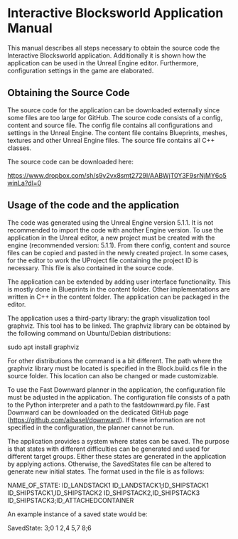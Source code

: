 # Interactive Blocksworld Application Manual

This manual describes all steps necessary to obtain the source code the Interactive Blocksworld application. Additionally it is shown how the application can be used in the Unreal Engine editor.
Furthermore, configuration settings in the game are elaborated.

## Obtaining the Source Code
The source code for the application can be downloaded externally since some files are too large for GitHub.
The source code consists of a config, content and source file. The config file contains all configurations and settings in the Unreal Engine.
The content file contains Blueprints, meshes, textures and other Unreal Engine files. The source file contains all C++ classes.

The source code can be downloaded here:

https://www.dropbox.com/sh/s9y2vx8smt2729l/AABWjT0Y3F9srNjMY6o5winLa?dl=0

## Usage of the code and the application
The code was generated using the Unreal Engine version 5.1.1. It is not recommended to import the code with another Engine version. To use the application in the Unreal editor, a new project must be created with the engine (recommended version: 5.1.1).
From there config, content and source files can be copied and pasted in the newly created project. In some cases, for the editor to work the UProject file containing the project ID is necessary. This file is also contained in the source code.

The application can be extended by adding user interface functionality. This is mostly done in Blueprints in the content folder. Other implementations are written in C++ in the content folder.
The application can be packaged in the editor.

The application uses a third-party library: the graph visualization tool graphviz. This tool has to be linked. The graphviz library can be obtained by the following command on Ubuntu/Debian distributions:

sudo apt install graphviz

For other distributions the command is a bit different. The path where the graphviz library must be located is specified in the Block.build.cs file in the source folder. This location can also be changed or made customizable.

To use the Fast Downward planner in the application, the configuration file must be adjusted in the application. The configuration file consists of a path to the Python interpreter and a path to the fastdownward.py file. Fast Downward can be downloaded on the dedicated GitHub page (https://github.com/aibasel/downward). If these information are not specified in the configuration, the planner cannot be run.

The application provides a system where states can be saved. The purpose is that states with different difficulties can be generated and used for different target groups. Either these states are generated in the application by applying actions. Otherwise, the SavedStates file can be altered to generate new initial states. The format used in the file is as follows:

NAME_OF_STATE: ID_LANDSTACK1 ID_LANDSTACK1;ID_SHIPSTACK1 ID_SHIPSTACK1,ID_SHIPSTACK2 ID_SHIPSTACK2,ID_SHIPSTACK3 ID_SHIPSTACK3;ID_ATTACHEDCONTAINER

An example instance of a saved state would be:

SavedState: 3;0 1 2,4 5,7 8;6